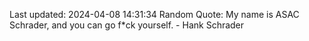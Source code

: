 Last updated: 2024-04-08 14:31:34
Random Quote: My name is ASAC Schrader, and you can go f*ck yourself. - Hank Schrader